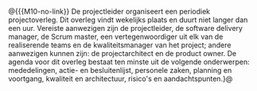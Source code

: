 @{{{M10-no-link}}
De projectleider organiseert een periodiek projectoverleg. Dit overleg vindt wekelijks plaats en duurt niet langer dan een uur. Vereiste aanwezigen zijn de projectleider, de software delivery manager, de Scrum master, een vertegenwoordiger uit elk van de realiserende teams en de kwaliteitsmanager van het project; andere aanwezigen kunnen zijn: de projectarchitect en de product owner. De agenda voor dit overleg bestaat ten minste uit de volgende onderwerpen: mededelingen, actie- en besluitenlijst, personele zaken, planning en voortgang, kwaliteit en architectuur, risico's en aandachtspunten.}@
